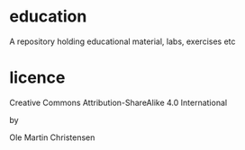# education
A repository holding educational material, labs, exercises etc

# licence

Creative Commons Attribution-ShareAlike 4.0 International

by 

Ole Martin Christensen
